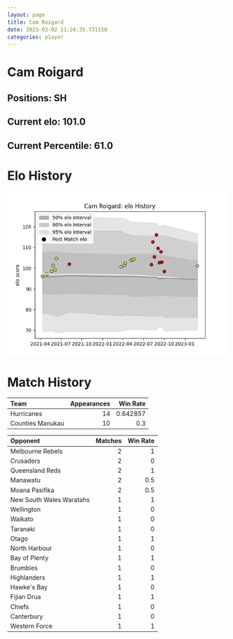 ```yaml
---  
layout: page  
title: Cam Roigard  
date: 2023-03-02 11:24:35.731158  
categories: player  
---
```

# Cam Roigard

## Positions: SH

## Current elo: 101.0

## Current Percentile: 61.0

# Elo History


![elo history](history_CamRoigard.png)
# Match History


| Team             |   Appearances |   Win Rate |
|:-----------------|--------------:|-----------:|
| Hurricanes       |            14 |   0.642857 |
| Counties Manukau |            10 |   0.3      |

| Opponent                 |   Matches |   Win Rate |
|:-------------------------|----------:|-----------:|
| Melbourne Rebels         |         2 |        1   |
| Crusaders                |         2 |        0   |
| Queensland Reds          |         2 |        1   |
| Manawatu                 |         2 |        0.5 |
| Moana Pasifika           |         2 |        0.5 |
| New South Wales Waratahs |         1 |        1   |
| Wellington               |         1 |        0   |
| Waikato                  |         1 |        0   |
| Taranaki                 |         1 |        0   |
| Otago                    |         1 |        1   |
| North Harbour            |         1 |        0   |
| Bay of Plenty            |         1 |        1   |
| Brumbies                 |         1 |        0   |
| Highlanders              |         1 |        1   |
| Hawke's Bay              |         1 |        0   |
| Fijian Drua              |         1 |        1   |
| Chiefs                   |         1 |        0   |
| Canterbury               |         1 |        0   |
| Western Force            |         1 |        1   |